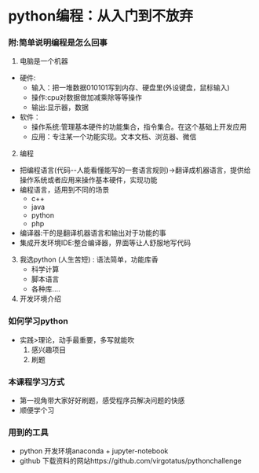 ﻿# python编程：从入门到不放弃

### 附:简单说明编程是怎么回事
1. 电脑是一个机器
- 硬件:
    - 输入：把一堆数据010101写到内存、硬盘里(外设键盘，鼠标输入)
   - 操作:cpu对数据做加减乘除等等操作
    - 输出:显示器，数据
- 软件：
   - 操作系统:管理基本硬件的功能集合，指令集合。在这个基础上开发应用
   - 应用：专注某一个功能实现。文本文档、浏览器、微信

2. 编程
- 把编程语言(代码--人能看懂能写的一套语言规则)->翻译成机器语言，提供给操作系统或者应用来操作基本硬件，实现功能
- 编程语言，适用到不同的场景
    - c++
    - java
    - python
    - php
- 编译器:干的是翻译机器语言和输出对于功能的事
- 集成开发环境IDE:整合编译器，界面等让人舒服地写代码

3. 我选python (人生苦短)  : 语法简单，功能库香
    - 科学计算
    - 脚本语言
    - 各种库.... 
4. 开发环境介绍

### 如何学习python
- 实践>理论，动手最重要，多写就能吹
    1. 感兴趣项目
    2. 刷题

### 本课程学习方式
- 第一视角带大家好好刷题，感受程序员解决问题的快感
- 顺便学个习

### 用到的工具
- python 开发环境anaconda + jupyter-notebook
- github 下载资料的网站https://github.com/virgotatus/pythonchallenge